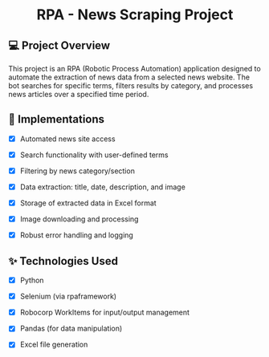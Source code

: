 <h1 align="center">
  RPA - News Scraping Project
</h1>



## 💻 Project Overview
This project is an RPA (Robotic Process Automation) application designed to automate the extraction of news data from a selected news website. The bot searches for specific terms, filters results by category, and processes news articles over a specified time period.


## 🔨 Implementations

- [X] Automated news site access
- [X] Search functionality with user-defined terms
- [X] Filtering by news category/section
- [X] Data extraction: title, date, description, and image
- [X] Storage of extracted data in Excel format
- [X] Image downloading and processing
- [X] Robust error handling and logging


## ✨ Technologies Used

- [X] Python
- [X] Selenium (via rpaframework)
- [X] Robocorp WorkItems for input/output management
- [X] Pandas (for data manipulation)
- [X] Excel file generation

